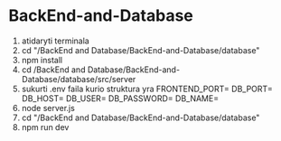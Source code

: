 # BackEnd-and-Database
1. atidaryti terminala 
2. cd "/BackEnd and Database/BackEnd-and-Database/database"
3. npm install
4. cd /BackEnd and Database/BackEnd-and-Database/database/src/server
5. sukurti .env faila kurio struktura yra 
   FRONTEND_PORT=
   DB_PORT=
   DB_HOST=
   DB_USER=
   DB_PASSWORD=
   DB_NAME=
6. node server.js
7.  cd "/BackEnd and Database/BackEnd-and-Database/database"
8. npm run dev 